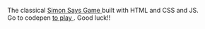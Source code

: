 The classical <a href="https://en.wikipedia.org/wiki/Simon_Says" > Simon Says Game </a> built with HTML and CSS and JS.
</br>Go to codepen <a href="http://codepen.io/joannatg/full/eprJrZ/"> to play </a>. Good luck!!
